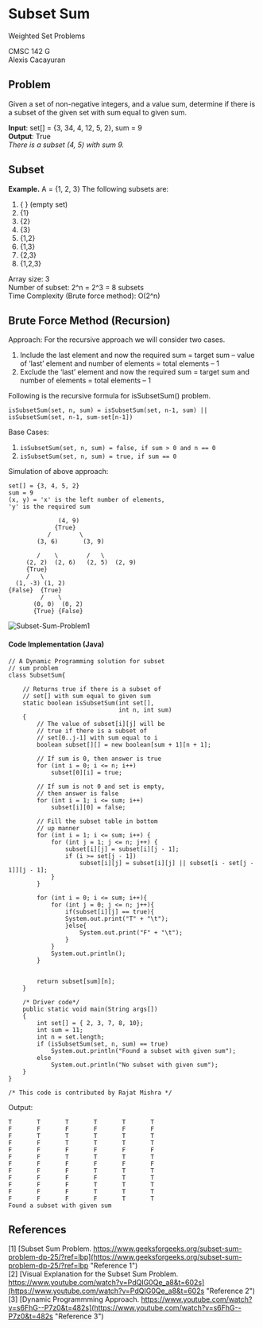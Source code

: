 # Subset Sum
Weighted Set Problems

CMSC 142 G  
Alexis Cacayuran


## Problem
Given a set of non-negative integers, and a value sum, determine if there is a subset of the given set with sum equal to given sum. 

**Input**: set[] = {3, 34, 4, 12, 5, 2}, sum = 9  
**Output**: True  
_There is a subset (4, 5) with sum 9._

## Subset
**Example.** A = {1, 2, 3}
The following subsets are: 
1. { } (empty set)
2. {1}
3. {2}
4. {3}
5. {1,2}
6. {1,3}
7. {2,3}
8. {1,2,3}

Array size: 3  
Number of subset: 2^n = 2^3 = 8 subsets  
Time Complexity (Brute force method): O(2^n)  


## Brute Force Method (Recursion)
Approach: For the recursive approach we will consider two cases. 

1. Include the last element and now the required sum = target sum – value of ‘last’ element and number of elements = total elements – 1
2. Exclude the ‘last’ element and now the required sum = target sum and number of elements = total elements – 1

Following is the recursive formula for isSubsetSum() problem.

`isSubsetSum(set, n, sum) = isSubsetSum(set, n-1, sum) || isSubsetSum(set, n-1, sum-set[n-1])`

Base Cases:

1. `isSubsetSum(set, n, sum) = false, if sum > 0 and n == 0`  
2. `isSubsetSum(set, n, sum) = true, if sum == 0 `

Simulation of above approach:

```
set[] = {3, 4, 5, 2}  
sum = 9
(x, y) = 'x' is the left number of elements,
'y' is the required sum
  
              (4, 9)
             {True}
           /        \  
        (3, 6)       (3, 9)
               
        /    \        /   \ 
     (2, 2)  (2, 6)   (2, 5)  (2, 9)
     {True}  
     /   \ 
  (1, -3) (1, 2)  
{False}  {True} 
         /    \
       (0, 0)  (0, 2)
       {True} {False}
```
![Subset-Sum-Problem1](https://user-images.githubusercontent.com/69415093/146544492-2f6ec6b2-d5d1-483b-be4d-d0f001fe4864.jpg)

#### Code Implementation (Java)
```
// A Dynamic Programming solution for subset
// sum problem
class SubsetSum{
 
    // Returns true if there is a subset of
    // set[] with sum equal to given sum
    static boolean isSubsetSum(int set[],
                               int n, int sum)
    {
        // The value of subset[i][j] will be
        // true if there is a subset of
        // set[0..j-1] with sum equal to i
        boolean subset[][] = new boolean[sum + 1][n + 1];
 
        // If sum is 0, then answer is true
        for (int i = 0; i <= n; i++)
            subset[0][i] = true;
 
        // If sum is not 0 and set is empty,
        // then answer is false
        for (int i = 1; i <= sum; i++)
            subset[i][0] = false;
 
        // Fill the subset table in bottom
        // up manner
        for (int i = 1; i <= sum; i++) {
            for (int j = 1; j <= n; j++) {
                subset[i][j] = subset[i][j - 1];
                if (i >= set[j - 1])
                    subset[i][j] = subset[i][j] || subset[i - set[j - 1]][j - 1];
            }
        }
 
        for (int i = 0; i <= sum; i++){
            for (int j = 0; j <= n; j++){
                if(subset[i][j] == true){
                System.out.print("T" + "\t");
                }else{
                    System.out.print("F" + "\t");
                }
            }
            System.out.println();
        }

 
        return subset[sum][n];
    }
 
    /* Driver code*/
    public static void main(String args[])
    {
        int set[] = { 2, 3, 7, 8, 10};
        int sum = 11;
        int n = set.length;
        if (isSubsetSum(set, n, sum) == true)
            System.out.println("Found a subset with given sum");
        else
            System.out.println("No subset with given sum");
    }
}
 
/* This code is contributed by Rajat Mishra */
```

Output:  
```
T       T       T       T       T       T
F       F       F       F       F       F
F       T       T       T       T       T
F       F       T       T       T       T
F       F       F       F       F       F
F       F       T       T       T       T
F       F       F       F       F       F
F       F       F       T       T       T
F       F       F       F       T       T
F       F       F       T       T       T
F       F       F       T       T       T
F       F       F       F       T       T
Found a subset with given sum
```
## References

\[1\] [Subset Sum Problem. https://www.geeksforgeeks.org/subset-sum-problem-dp-25/?ref=lbp](https://www.geeksforgeeks.org/subset-sum-problem-dp-25/?ref=lbp "Reference 1")  
\[2\] [Visual Explanation for the Subset Sum Problem. https://www.youtube.com/watch?v=PdQIG0Qe_a8&t=602s](https://www.youtube.com/watch?v=PdQIG0Qe_a8&t=602s "Reference 2")  
\[3\] [Dynamic Programmming Approach. https://www.youtube.com/watch?v=s6FhG--P7z0&t=482s](https://www.youtube.com/watch?v=s6FhG--P7z0&t=482s "Reference 3")  
